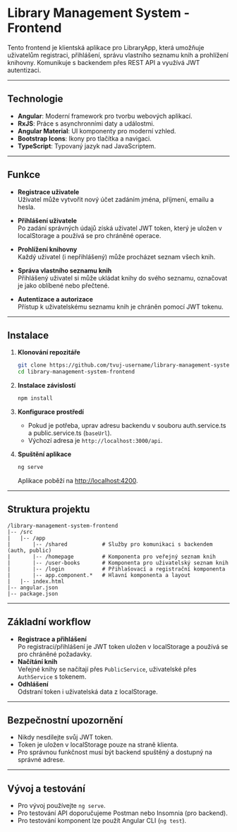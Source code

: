 # Library Management System - Frontend

Tento frontend je klientská aplikace pro LibraryApp, která umožňuje uživatelům registraci, přihlášení, správu vlastního seznamu knih a prohlížení knihovny. Komunikuje s backendem přes REST API a využívá JWT autentizaci.

---

## Technologie

- **Angular**: Moderní framework pro tvorbu webových aplikací.
- **RxJS**: Práce s asynchronními daty a událostmi.
- **Angular Material**: UI komponenty pro moderní vzhled.
- **Bootstrap Icons**: Ikony pro tlačítka a navigaci.
- **TypeScript**: Typovaný jazyk nad JavaScriptem.

---

## Funkce

- **Registrace uživatele**  
  Uživatel může vytvořit nový účet zadáním jména, příjmení, emailu a hesla.

- **Přihlášení uživatele**  
  Po zadání správných údajů získá uživatel JWT token, který je uložen v localStorage a používá se pro chráněné operace.

- **Prohlížení knihovny**  
  Každý uživatel (i nepřihlášený) může procházet seznam všech knih.

- **Správa vlastního seznamu knih**  
  Přihlášený uživatel si může ukládat knihy do svého seznamu, označovat je jako oblíbené nebo přečtené.

- **Autentizace a autorizace**  
  Přístup k uživatelskému seznamu knih je chráněn pomocí JWT tokenu.

---

## Instalace

1. **Klonování repozitáře**
   ```sh
   git clone https://github.com/tvuj-username/library-management-system-frontend.git
   cd library-management-system-frontend
   ```

2. **Instalace závislostí**
   ```sh
   npm install
   ```

3. **Konfigurace prostředí**
   - Pokud je potřeba, uprav adresu backendu v souboru auth.service.ts a public.service.ts (`baseUrl`).
   - Výchozí adresa je `http://localhost:3000/api`.

4. **Spuštění aplikace**
   ```sh
   ng serve
   ```
   Aplikace poběží na [http://localhost:4200](http://localhost:4200).

---

## Struktura projektu

```
/library-management-system-frontend
|-- /src
|   |-- /app
|       |-- /shared           # Služby pro komunikaci s backendem (auth, public)
|       |-- /homepage         # Komponenta pro veřejný seznam knih
|       |-- /user-books       # Komponenta pro uživatelský seznam knih
|       |-- /login            # Přihlašovací a registrační komponenta
|       |-- app.component.*   # Hlavní komponenta a layout
|   |-- index.html
|-- angular.json
|-- package.json
```

---

## Základní workflow

- **Registrace a přihlášení**  
  Po registraci/přihlášení je JWT token uložen v localStorage a používá se pro chráněné požadavky.
- **Načítání knih**  
  Veřejné knihy se načítají přes `PublicService`, uživatelské přes `AuthService` s tokenem.
- **Odhlášení**  
  Odstraní token i uživatelská data z localStorage.

---

## Bezpečnostní upozornění

- Nikdy nesdílejte svůj JWT token.
- Token je uložen v localStorage pouze na straně klienta.
- Pro správnou funkčnost musí být backend spuštěný a dostupný na správné adrese.

---

## Vývoj a testování

- Pro vývoj používejte `ng serve`.
- Pro testování API doporučujeme Postman nebo Insomnia (pro backend).
- Pro testování komponent lze použít Angular CLI (`ng test`).

